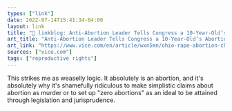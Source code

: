```yaml
---
types: ["link"]
date: 2022-07-14T15:41:34-04:00
layout: link
title: "🔗 linkblog: Anti-Abortion Leader Tells Congress a 10-Year-Old’s Abortion Wouldn’t Count'"
art_title: "Anti-Abortion Leader Tells Congress a 10-Year-Old’s Abortion Wouldn’t Count"
art_link: "https://www.vice.com/en/article/wxn5mn/ohio-rape-abortion-child-americans-united-for-life"
sources: ["vice.com"]
tags: ["reproductive rights"]
---
```

This strikes me as weaselly logic. It absolutely is an abortion, and it's absolutely why it's shamefully ridiculous to make simplistic claims about abortion as murder or to set up "zero abortions" as an ideal to be attained through legislation and jurisprudence.
 

